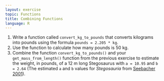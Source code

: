 ```yaml
---
layout: exercise
topic: Functions
title: Combining Functions
language: R
---
```



1. Write a function called `convert_kg_to_pounds` that converts kilograms into pounds using the formula `pounds = 2.205 * kg`.
2. Use the function to calculate how many pounds is 50 kg.
3. Combine the function `convert_kg_to_pounds()` and your `get_mass_from_length()` function from the previous exercise to estimate the weight, in pounds, of a 12 m long Stegosaurus with `a = 10.95` and `b = 2.64` (The estimated `a` and `b` values for *Stegosauria* from [Seebacher 2001](http://www.jstor.org/stable/4524171)).
